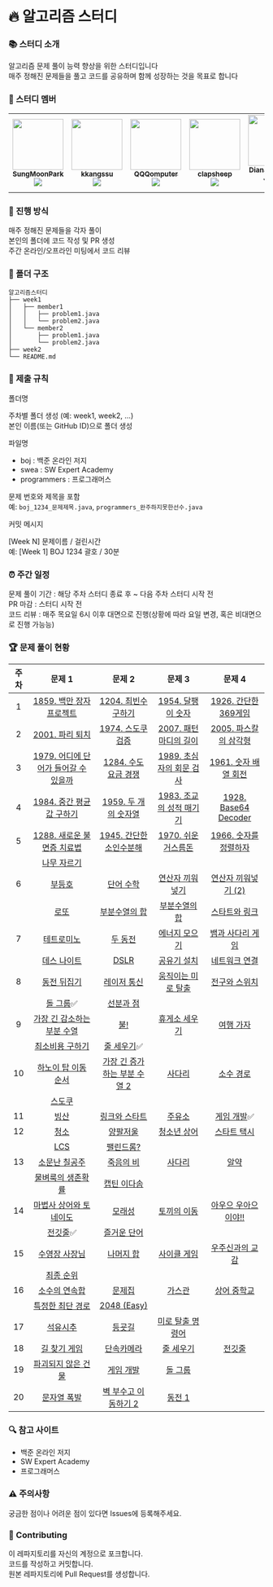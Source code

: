 # 🔥 알고리즘 스터디

### 📚 스터디 소개

알고리즘 문제 풀이 능력 향상을 위한 스터디입니다<br>
매주 정해진 문제들을 풀고 코드를 공유하며 함께 성장하는 것을 목표로 합니다

### 👥 스터디 멤버

<table>
  <tr>
    <td align="center"><a href="https://github.com/SungMoonPark"><img src="https://github.com/SungMoonPark.png" width="100px;" alt=""/><br />
      <sub><b>SungMoonPark</b></sub></a><br />
      <a href="https://github.com/SungMoonPark"><img src="https://img.shields.io/badge/GitHub-181717?style=flat&logo=github&logoColor=white"/></a></td>
    <td align="center"><a href="https://github.com/kkangssu"><img src="https://github.com/kkangssu.png" width="100px;" alt=""/><br />
      <sub><b>kkangssu</b></sub></a><br />
      <a href="https://github.com/kkangssu"><img src="https://img.shields.io/badge/GitHub-181717?style=flat&logo=github&logoColor=white"/></a></td>
    <td align="center"><a href="https://github.com/QQQomputer"><img src="https://github.com/QQQomputer.png" width="100px;" alt=""/><br />
      <sub><b>QQQomputer</b></sub></a><br />
      <a href="https://github.com/QQQomputer"><img src="https://img.shields.io/badge/GitHub-181717?style=flat&logo=github&logoColor=white"/></a></td>
    <td align="center"><a href="https://github.com/clapsheep"><img src="https://github.com/clapsheep.png" width="100px;" alt=""/><br />
      <sub><b>clapsheep</b></sub></a><br />
      <a href="https://github.com/clapsheep"><img src="https://img.shields.io/badge/GitHub-181717?style=flat&logo=github&logoColor=white"/></a></td>
    <td align="center"><a href="https://github.com/EliteZer0"><img src="https://github.com/EliteZer0.png" width="100px;" alt=""/><br />
      <sub><b>Diana Yeyoung Jeong</b></sub></a><br />
      <a href="https://github.com/EliteZer0"><img src="https://img.shields.io/badge/GitHub-181717?style=flat&logo=github&logoColor=white"/></a></td>
    <td align="center"><a href="https://github.com/rpeowiqu"><img src="https://github.com/rpeowiqu.png" width="100px;" alt=""/><br />
      <sub><b>JaeSeoHan</b></sub></a><br />
      <a href="https://github.com/rpeowiqu"><img src="https://img.shields.io/badge/GitHub-181717?style=flat&logo=github&logoColor=white"/></a></td>
  </tr>
</table>

### 📅 진행 방식

매주 정해진 문제들을 각자 풀이<br>
본인의 폴더에 코드 작성 및 PR 생성<br>
주간 온라인/오프라인 미팅에서 코드 리뷰

### 📁 폴더 구조

```
알고리즘스터디
├── week1
│   ├── member1
│   │   ├── problem1.java
│   │   └── problem2.java
│   └── member2
│       ├── problem1.java
│       └── problem2.java
├── week2
└── README.md
```

### 📌 제출 규칙

폴더명

주차별 폴더 생성 (예: week1, week2, ...)<br>
본인 이름(또는 GitHub ID)으로 폴더 생성

파일명

- boj : 백준 온라인 저지
- swea : SW Expert Academy
- programmers : 프로그래머스

문제 번호와 제목을 포함<br>
예: `boj_1234_문제제목.java`, `programmers_완주하지못한선수.java`

커밋 메시지

[Week N] 문제이름 / 걸린시간<br>
예: [Week 1] BOJ 1234 괄호 / 30분

### ⏰ 주간 일정

문제 풀이 기간 : 해당 주차 스터디 종료 후 ~ 다음 주차 스터디 시작 전 <br>
PR 마감 : 스터디 시작 전 <br>
코드 리뷰 : 매주 목요일 6시 이후 대면으로 진행(상황에 따라 요일 변경, 혹은 비대면으로 진행 가능능) <br>

### 🏆 문제 풀이 현황

|  주차  |                            문제 1                            |                            문제 2                            |                            문제 3                            |                            문제 4                            |
| :----: | :----------------------------------------------------------: | :----------------------------------------------------------: | :----------------------------------------------------------: | :----------------------------------------------------------: |
| 1 |  [1859. 백만 장자 프로젝트][1]  | [1204. 최빈수 구하기][2]  |  [1954. 달팽이 숫자][3]  |  [1926. 간단한 369게임][4]  |
| 2 |  [2001. 파리 퇴치][5]  |  [1974. 스도쿠 검증][6]  |  [2007. 패턴 마디의 길이][7]  |  [2005. 파스칼의 삼각형][8]  |
| 3 |  [1979. 어디에 단어가 들어갈 수 있을까][9]  |  [1284. 수도 요금 경쟁][10]  |  [1989. 초심자의 회문 검사][11]  |  [1961. 숫자 배열 회전][12]  |
| 4 |  [1984. 중간 평균값 구하기][13]  |  [1959. 두 개의 숫자열][14]  |  [1983. 조교의 성적 매기기][15]  |  [1928. Base64 Decoder][16]  |
| 5 |  [1288. 새로운 불면증 치료법][17]  |  [1945. 간단한 소인수분해][18]  |  [1970. 쉬운 거스름돈][19]  |  [1966. 숫자를 정렬하자][20]  |
|       |  [나무 자르기][21]  |
| 6 |  [부등호][22]  |  [단어 수학][23]  |  [연산자 끼워넣기][24]  |  [연산자 끼워넣기 (2)][25]  |
|       |  [로또][26]  |  [부분수열의 합][27]  |  [부분수열의 합][28]  |  [스타트와 링크][29]  |
| 7 |  [테트로미노][30]  |  [두 동전][31]  |  [에너지 모으기][32]  |  [뱀과 사다리 게임][33]  |
|       |  [데스 나이트][34]  |  [DSLR][35]  |  [공유기 설치][36]  |  [네트워크 연결][37]  |
| 8 |  [동전 뒤집기][38]  |  [레이저 통신][39]  |  [움직이는 미로 탈출][40]  |  [전구와 스위치][41]  |
|       |  [돌 그룹][42]:white_check_mark:  |  [선분과 점][43]  |
| 9 |  [가장 긴 감소하는 부분 수열][44]  |  [불!][45]  |  [휴게소 세우기][46]  |  [여행 가자][47]  |
|       |  [최소비용 구하기][48]  |  [줄 세우기][49]:white_check_mark:  |
| 10 |  [하노이 탑 이동 순서][50]  |  [가장 긴 증가하는 부분 수열 2][51]  |  [사다리][52]  |  [소수 경로][53]  |
|        |  [스도쿠][54]  |
| 11 |  [빙산][55]  |  [링크와 스타트][56]  |  [주유소][57]  |  [게임 개발][58]:white_check_mark:  |
| 12 |  [청소][59]  |  [양팔저울][60]  |  [청소년 상어][61]  |  [스타트 택시][62]  |
|        |  [LCS][63]  |  [팰린드롬?][64]  |
| 13 |  [소문난 칠공주][65]  |  [죽음의 비][66]  |  [사다리][67]  |  [알약][68]  |
|        |  [물벼룩의 생존확률][69]  |  [캡틴 이다솜][70]  |
| 14 |  [마법사 상어와 토네이도][71]  |  [모래성][72]  |  [토끼의 이동][73]  |  [아우으 우아으이야!!][74]  |
|        |  [전깃줄][75]:white_check_mark:  |  [즐거운 단어][76]  |
| 15 |  [수영장 사장님][77]  |  [나머지 합][78]  |  [사이클 게임][79]  |  [우주신과의 교감][80]  |
|        |  [최종 순위][81]  |
| 16 |  [소수의 연속합][82]  |  [문제집][83]  |  [가스관][84]  |  [상어 중학교][85]  |
|        |  [특정한 최단 경로][86]  |  [2048 (Easy)][87]  |
| 17 |  [석유시추][88]  |  [등굣길][89]  |  [미로 탈출 명령어][90]  |
| 18 |  [길 찾기 게임][91]  |  [단속카메라][92]  |  [줄 세우기][93]  |  [전깃줄][94]  |
| 19 |  [파괴되지 않은 건물][95]  |  [게임 개발][96]  |  [돌 그룹][97]  |
| 20 |  [문자열 폭발][98]  |  [벽 부수고 이동하기 2][99]  |  [동전 1][100]  |

[1]: https://swexpertacademy.com/main/code/problem/problemDetail.do?contestProbId=AV5LrsUaDxcDFAXc&
[2]: https://swexpertacademy.com/main/code/problem/problemDetail.do?contestProbId=AV13zo1KAAACFAYh
[3]: https://swexpertacademy.com/main/code/problem/problemDetail.do?contestProbId=AV5PobmqAPoDFAUq
[4]: https://swexpertacademy.com/main/code/problem/problemDetail.do?contestProbId=AV5PTeo6AHUDFAUq
[5]: https://swexpertacademy.com/main/code/problem/problemDetail.do?contestProbId=AV5PzOCKAigDFAUq
[6]: https://swexpertacademy.com/main/code/problem/problemDetail.do?contestProbId=AV5Psz16AYEDFAUq
[7]: https://swexpertacademy.com/main/code/problem/problemDetail.do?contestProbId=AV5P1kNKAl8DFAUq
[8]: https://swexpertacademy.com/main/code/problem/problemDetail.do?contestProbId=AV5P0-h6Ak4DFAUq
[9]: https://swexpertacademy.com/main/code/problem/problemDetail.do?contestProbId=AV5PuPq6AaQDFAUq
[10]: https://swexpertacademy.com/main/code/problem/problemDetail.do?contestProbId=AV189xUaI8UCFAZN
[11]: https://swexpertacademy.com/main/code/problem/problemDetail.do?contestProbId=AV5PyTLqAf4DFAUq
[12]: https://swexpertacademy.com/main/code/problem/problemDetail.do?contestProbId=AV5Pq-OKAVYDFAUq
[13]: https://swexpertacademy.com/main/code/problem/problemDetail.do?contestProbId=AV5Pw_-KAdcDFAUq
[14]: https://swexpertacademy.com/main/code/problem/problemDetail.do?contestProbId=AV5PpoFaAS4DFAUq
[15]: https://swexpertacademy.com/main/code/problem/problemDetail.do?contestProbId=AV5PwGK6AcIDFAUq
[16]: https://swexpertacademy.com/main/code/problem/problemDetail.do?contestProbId=AV5PR4DKAG0DFAUq
[17]: https://swexpertacademy.com/main/code/problem/problemDetail.do?contestProbId=AV18_yw6I9MCFAZN
[18]: https://swexpertacademy.com/main/code/problem/problemDetail.do?contestProbId=AV5Pl0Q6ANQDFAUq
[19]: https://swexpertacademy.com/main/code/problem/problemDetail.do?contestProbId=AV5PsIl6AXIDFAUq
[20]: https://swexpertacademy.com/main/code/problem/problemDetail.do?contestProbId=AV5PrmyKAWEDFAUq
[21]: https://www.acmicpc.net/problem/2805
[22]: https://www.acmicpc.net/problem/2529
[23]: https://www.acmicpc.net/problem/1339
[24]: https://www.acmicpc.net/problem/14888
[25]: https://www.acmicpc.net/problem/15658
[26]: https://www.acmicpc.net/problem/6603
[27]: https://www.acmicpc.net/problem/1182
[28]: https://www.acmicpc.net/problem/14225
[29]: https://www.acmicpc.net/problem/14889
[30]: https://www.acmicpc.net/problem/14500
[31]: https://www.acmicpc.net/problem/16197
[32]: https://www.acmicpc.net/problem/16198
[33]: https://www.acmicpc.net/problem/16928
[34]: https://www.acmicpc.net/problem/16948
[35]: https://www.acmicpc.net/problem/9019
[36]: https://www.acmicpc.net/problem/2110
[37]: https://www.acmicpc.net/problem/1922
[38]: https://www.acmicpc.net/problem/1285
[39]: https://www.acmicpc.net/problem/6087
[40]: https://www.acmicpc.net/problem/16954
[41]: https://www.acmicpc.net/problem/2138
[42]: https://www.acmicpc.net/problem/12886
[43]: https://www.acmicpc.net/problem/1164
[44]: https://www.acmicpc.net/problem/11722
[45]: https://www.acmicpc.net/problem/4179
[46]: https://www.acmicpc.net/problem/1477
[47]: https://www.acmicpc.net/problem/1976
[48]: https://www.acmicpc.net/problem/1916
[49]: https://www.acmicpc.net/problem/2252
[50]: https://www.acmicpc.net/problem/11729
[51]: https://www.acmicpc.net/problem/12015
[52]: https://www.acmicpc.net/problem/2022
[53]: https://www.acmicpc.net/problem/1963
[54]: https://www.acmicpc.net/problem/2580
[55]: https://www.acmicpc.net/problem/2573
[56]: https://www.acmicpc.net/problem/15661
[57]: https://www.acmicpc.net/problem/13308
[58]: https://www.acmicpc.net/problem/1516
[59]: https://www.acmicpc.net/problem/27232
[60]: https://www.acmicpc.net/problem/2629
[61]: https://www.acmicpc.net/problem/19236
[62]: https://www.acmicpc.net/problem/19238
[63]: https://www.acmicpc.net/problem/9251
[64]: https://www.acmicpc.net/problem/10942
[65]: https://www.acmicpc.net/problem/1941
[66]: https://www.acmicpc.net/problem/22944
[67]: https://www.acmicpc.net/problem/2528
[68]: https://www.acmicpc.net/problem/4811
[69]: https://www.acmicpc.net/problem/13703
[70]: https://www.acmicpc.net/problem/1660
[71]: https://www.acmicpc.net/problem/20057
[72]: https://www.acmicpc.net/problem/10711
[73]: https://www.acmicpc.net/problem/3101
[74]: https://www.acmicpc.net/problem/15922
[75]: https://www.acmicpc.net/problem/2565
[76]: https://www.acmicpc.net/problem/2922
[77]: https://www.acmicpc.net/problem/15730
[78]: https://www.acmicpc.net/problem/10986
[79]: https://www.acmicpc.net/problem/20040
[80]: https://www.acmicpc.net/problem/1774
[81]: https://www.acmicpc.net/problem/3665
[82]: https://www.acmicpc.net/problem/1644
[83]: https://www.acmicpc.net/problem/1766
[84]: https://www.acmicpc.net/problem/2931
[85]: https://www.acmicpc.net/problem/21609
[86]: https://www.acmicpc.net/problem/1504
[87]: https://www.acmicpc.net/problem/12100
[88]: https://school.programmers.co.kr/learn/courses/30/lessons/250136
[89]: https://school.programmers.co.kr/learn/courses/30/lessons/42898
[90]: https://school.programmers.co.kr/learn/courses/30/lessons/150365
[91]: https://school.programmers.co.kr/learn/courses/30/lessons/42892
[92]: https://school.programmers.co.kr/learn/courses/30/lessons/42884
[93]: https://www.acmicpc.net/problem/2252
[94]: https://www.acmicpc.net/problem/2565
[95]: https://school.programmers.co.kr/learn/courses/30/lessons/92344
[96]: https://www.acmicpc.net/problem/1516
[97]: https://www.acmicpc.net/problem/12886
[98]: https://www.acmicpc.net/problem/9935
[99]: https://www.acmicpc.net/problem/14442
[100]: https://www.acmicpc.net/problem/2293

### 🔍 참고 사이트

- 백준 온라인 저지
- SW Expert Academy
- 프로그래머스

### ⚠️ 주의사항

궁금한 점이나 어려운 점이 있다면 Issues에 등록해주세요.

### 🤝 Contributing

이 레파지토리를 자신의 계정으로 포크합니다.<br>
코드를 작성하고 커밋합니다.<br>
원본 레파지토리에 Pull Request를 생성합니다.
